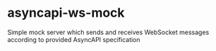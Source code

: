 # asyncapi-ws-mock
Simple mock server which sends and receives WebSocket messages according to provided AsyncAPI specification
